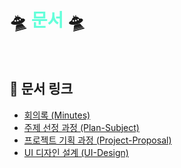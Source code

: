 # 🛸 <span style="color: #64ffda;">문서</span> 🛸
<br>

## 📝 문서 링크

- [회의록 (Minutes)](https://github.com/RayJun-M/KH_Final-Project/tree/main/Document/Minutes)
- [주제 선정 과정 (Plan-Subject)](https://github.com/RayJun-M/KH_Final-Project/tree/main/Document/Plan-Subject)
- [프로젝트 기획 과정 (Project-Proposal)](https://github.com/RayJun-M/KH_Final-Project/tree/main/Document/Project-Proposal)
- [UI 디자인 설계 (UI-Design)](https://github.com/RayJun-M/KH_Final-Project/tree/main/Document/UI-Design)